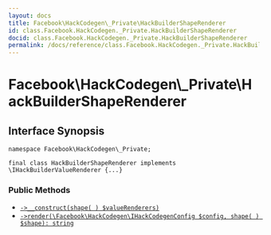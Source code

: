 ```yaml
---
layout: docs
title: Facebook\HackCodegen\_Private\HackBuilderShapeRenderer
id: class.Facebook.HackCodegen._Private.HackBuilderShapeRenderer
docid: class.Facebook.HackCodegen._Private.HackBuilderShapeRenderer
permalink: /docs/reference/class.Facebook.HackCodegen._Private.HackBuilderShapeRenderer.md
---
```

# Facebook\\HackCodegen\\_Private\\HackBuilderShapeRenderer




## Interface Synopsis




``` Hack
namespace Facebook\HackCodegen\_Private;

final class HackBuilderShapeRenderer implements \IHackBuilderValueRenderer {...}
```




### Public Methods




* [` ->__construct(shape( ) $valueRenderers) `](<class.Facebook.HackCodegen._Private.HackBuilderShapeRenderer.__construct.md>)
* [` ->render(\Facebook\HackCodegen\IHackCodegenConfig $config, shape( ) $shape): string `](<class.Facebook.HackCodegen._Private.HackBuilderShapeRenderer.render.md>)